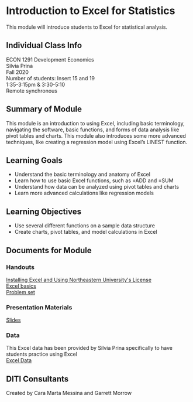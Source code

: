 # Introduction to Excel for Statistics
This module will introduce students to Excel for statistical analysis.

## Individual Class Info
ECON 1291 Development Economics
<br>
Silvia Prina
<br>
Fall 2020
<br>
Number of students: Insert 15 and 19
<br>
1:35-3:15pm & 3:30-5:10
<br>
Remote synchronous

## Summary of Module
This module is an introduction to using Excel, including basic terminology, navigating the software, basic functions, and forms of data analysis like pivot tables and charts. This module also introduces some more advanced techniques, like creating a regression model using Excel’s LINEST function.

## Learning Goals
- Understand the basic terminology and anatomy of Excel
- Learn how to use basic Excel functions, such as =ADD and =SUM
- Understand how data can be analyzed using pivot tables and charts
- Learn more advanced calculations like regression models

## Learning Objectives
- Use several different functions on a sample data structure
- Create charts, pivot tables, and model calculations in Excel

## Documents for Module

### Handouts

[Installing Excel and Using Northeastern University's License](https://github.com/NULabNortheastern/digitalassignmentshowcase/blob/master/intro_excel/development_economics-fall2020-prina/handout-install_excel.pdf)
<br/>
[Excel basics](https://github.com/NULabNortheastern/digitalassignmentshowcase/blob/master/intro_excel/development_economics-fall2020-prina/handout.pdf)
<br/>
[Problem set](https://github.com/NULabNortheastern/digitalassignmentshowcase/blob/master/intro_excel/development_economics-fall2020-prina/ECON1291_2020-excel_training.pdf)

### Presentation Materials

[Slides](https://github.com/NULabNortheastern/digitalassignmentshowcase/blob/master/intro_excel/development_economics-fall2020-prina/prina-fall2020-slides.pdf)

### Data
This Excel data has been provided by Silvia Prina specifically to have students practice using Excel
<br/>
[Excel Data](https://github.com/NULabNortheastern/digitalassignmentshowcase/blob/master/intro_excel/development_economics-fall2020-prina/ECON1291exceltutoring.xlsx)

## DITI Consultants
Created by Cara Marta Messina and Garrett Morrow
